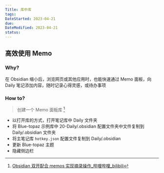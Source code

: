 ```yaml
---
Title: 库中库
tags:
DateStarted: 2023-04-21
due:
DateModified: 2023-04-21
status:
---
```


## 高效使用 Memo

### Why?

在 Obsidian 缩小后，浏览网页或其他应用时，也能快速通过 Memo 面板，向 Daily 笔记添加内容，随时记录心得灵感，或待办事项

### How to?

> 创建一个 Memo 面板库 [^1]

- 以打开库的方式，打开笔记库中 Daily 文件夹
- 将 Blue-topaz 示例库中 20-Daily/.obsidian 配置文件夹中文件复制到 Daily/.obsidian 文件夹
- 将主笔记库 `hotkey.json` 配置文件复制到 Daily/.obsidian
- 更新 Blue-topaz 主题
- 隐藏侧边栏

[^1]: [Obsidian 双开配合 memos 实现摘录操作\_哔哩哔哩\_bilibili](https://www.bilibili.com/video/BV1JS4y1S79x/?vd_source=be278a4cfd00a5f72dcf153eaca79333)
